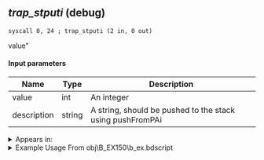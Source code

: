 ## *trap_stputi* (debug)

`syscall 0, 24 ; trap_stputi (2 in, 0 out)`

value"

#### Input parameters
| Name | Type | Description
|------|------|------------
| value   | int   | An integer
| description   | string   | A string, should be pushed to the stack using pushFromPAi




<details>
	<summary>Appears in:</summary>
| filename | Entity (obj)
|----------|-------------
| obj\B_EX150\b_ex.bdscript       | ((B) Luxord (WORKS! can’t be killed, or paused))          
| obj\B_EX390\b_ex.bdscript       | ((B) Hooded Roxas)          
| obj\B_EX400\b_ex.bdscript       | ((B) Larxene (Absent Silhouette))          
| obj\B_NM000\b_nm.bdscript       | ((B) Oogie Boogie)          
| obj\F_AL000\f_al.bdscript       | ((F) Water spitting statue (AL))          
| obj\M_EX910\m_ex.bdscript       | ((M) Samurai)          
| obj\N_NM050_BTL\n_nm.bdscript       | ((N) Lock (BTL) (NM))          
| obj\N_NM060_BTL\n_nm.bdscript       | ((N) Shock (BTL) (NM))          
| obj\N_NM070_BTL\n_nm.bdscript       | ((N) Barrel (BTL) (NM))          

</details>

<details>
	<summary>Example Usage From obj\B_EX150\b_ex.bdscript</summary>
```plaintext
L3409:
 pushFromFSp 0
 gosub 4, L3877
 pushFromPAi L18699 ; ___ai 'phase' (L18699)
 syscall 0, 24 ; trap_stputi (2 in, 0 out)
 syscall 6, 2 ; trap_player_get_form (0 in, 1 out)
 pushImm 12
 sub 
 neqz 
 jz L3438
 pushImm 0
 popToSpVal 124
 pushImm 0
 popToSpVal 128
 jmp L3438
```
</details>

